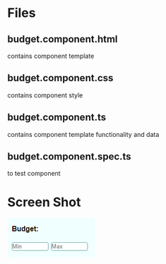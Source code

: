 # Files

## budget.component.html

contains component template

## budget.component.css

contains component style

## budget.component.ts

contains component template functionality and data

## budget.component.spec.ts

to test component

# Screen Shot

![alt text](./budget.component.screenshot.PNG)